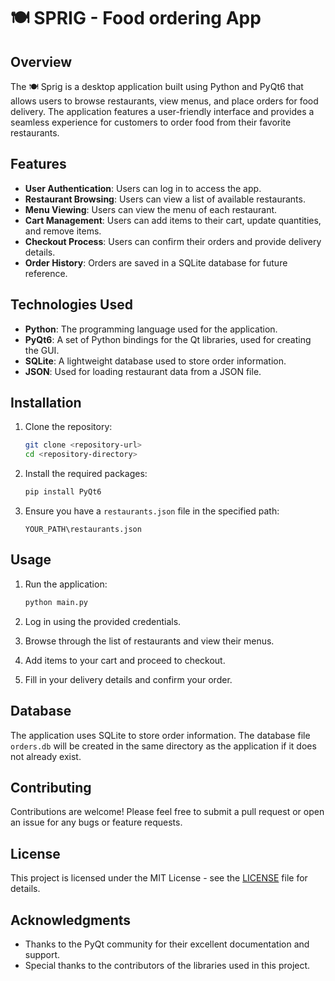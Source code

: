 # 🍽️ SPRIG - Food ordering App

## Overview

The 🍽️ Sprig is a desktop application built using Python and PyQt6 that allows users to browse restaurants, view menus, and place orders for food delivery. The application features a user-friendly interface and provides a seamless experience for customers to order food from their favorite restaurants.

## Features

- **User Authentication**: Users can log in to access the app.
- **Restaurant Browsing**: Users can view a list of available restaurants.
- **Menu Viewing**: Users can view the menu of each restaurant.
- **Cart Management**: Users can add items to their cart, update quantities, and remove items.
- **Checkout Process**: Users can confirm their orders and provide delivery details.
- **Order History**: Orders are saved in a SQLite database for future reference.

## Technologies Used

- **Python**: The programming language used for the application.
- **PyQt6**: A set of Python bindings for the Qt libraries, used for creating the GUI.
- **SQLite**: A lightweight database used to store order information.
- **JSON**: Used for loading restaurant data from a JSON file.

## Installation

1. Clone the repository:

   ```bash
   git clone <repository-url>
   cd <repository-directory>
   ```

2. Install the required packages:

   ```bash
   pip install PyQt6
   ```

3. Ensure you have a `restaurants.json` file in the specified path:

   ```plaintext
   YOUR_PATH\restaurants.json
   ```

## Usage

1. Run the application:

   ```bash
   python main.py
   ```

2. Log in using the provided credentials.
3. Browse through the list of restaurants and view their menus.
4. Add items to your cart and proceed to checkout.
5. Fill in your delivery details and confirm your order.

## Database

The application uses SQLite to store order information. The database file `orders.db` will be created in the same directory as the application if it does not already exist.

## Contributing

Contributions are welcome! Please feel free to submit a pull request or open an issue for any bugs or feature requests.

## License

This project is licensed under the MIT License - see the [LICENSE](LICENSE) file for details.

## Acknowledgments

- Thanks to the PyQt community for their excellent documentation and support.
- Special thanks to the contributors of the libraries used in this project.
